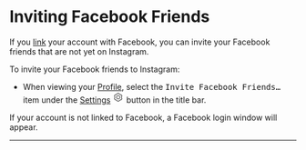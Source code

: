 # Inviting Facebook Friends

If you [link](/views/profile/linkedaccounts.md) your account with Facebook, you can invite your Facebook friends that are not yet on Instagram.

To invite your Facebook friends to Instagram:

- When viewing your [Profile](/views/profile.md), select the <kbd>Invite Facebook Friends…</kbd> item under the [Settings](/views/profile/settings.md) <img src="/views/assets/settings.png" width="20" height="20" /> button in the title bar.

If your account is not linked to Facebook, a Facebook login window will appear.

------